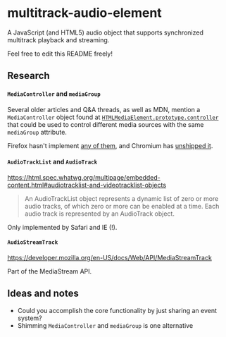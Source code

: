 # multitrack-audio-element
A JavaScript (and HTML5) audio object that supports synchronized multitrack playback and streaming.

Feel free to edit this README freely!


## Research

#### `MediaController` and `mediaGroup`

Several older articles and Q&A threads, as well as MDN, mention a `MediaController` object found at [`HTMLMediaElement.prototype.controller`](https://developer.mozilla.org/en-US/docs/Web/API/HTMLMediaElement) that could be used to control different media sources with the same `mediaGroup` attribute.

Firefox hasn't implement [any of them](https://bugzilla.mozilla.org/show_bug.cgi?id=847377), and Chromium has [unshipped it](https://groups.google.com/a/chromium.org/forum/#!topic/blink-dev/MVcoNSPs1UQ).

#### `AudioTrackList` and `AudioTrack`

https://html.spec.whatwg.org/multipage/embedded-content.html#audiotracklist-and-videotracklist-objects

> An AudioTrackList object represents a dynamic list of zero or more audio tracks, of which zero or more can be enabled at a time. Each audio track is represented by an AudioTrack object.

Only implemented by Safari and IE (!).

#### `AudioStreamTrack`

https://developer.mozilla.org/en-US/docs/Web/API/MediaStreamTrack

Part of the MediaStream API.


## Ideas and notes

* Could you accomplish the core functionality by just sharing an event system?
* Shimming `MediaController` and `mediaGroup` is one alternative
